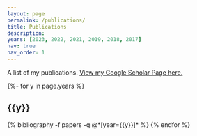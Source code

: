 ```yaml
---
layout: page
permalink: /publications/
title: Publications
description: 
years: [2023, 2022, 2021, 2019, 2018, 2017]
nav: true
nav_order: 1
---
```

<!-- _pages/publications.md -->

A list of my publications. [<u>View my Google Scholar Page here.</u>](https://scholar.google.com/citations?user=X9y2jJIAAAAJ)

<div class="publications">

{%- for y in page.years %}
  <h2 class="year">{{y}}</h2>
  {% bibliography -f papers -q @*[year={{y}}]* %}
{% endfor %}

</div>
